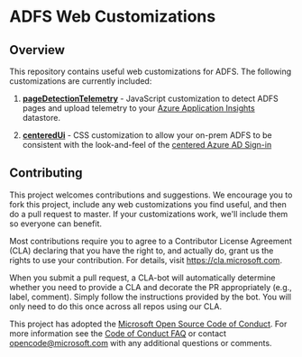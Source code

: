 # ADFS Web Customizations 

## Overview 

This repository contains useful web customizations for ADFS. The following customizations are currently included: 

1. __[pageDetectionTelemetry](pageDetectionTelemetry)__ - JavaScript customization to detect ADFS pages and upload telemetry 
to your [Azure Application Insights](https://azure.microsoft.com/en-us/services/application-insights/) datastore. 

2. __[centeredUi](centeredUi)__ - CSS customization to allow your on-prem ADFS to be consistent with the look-and-feel of the
[centered Azure AD Sign-in](https://cloudblogs.microsoft.com/enterprisemobility/2017/08/02/the-new-azure-ad-signin-experience-is-now-in-public-preview/)

## Contributing

This project welcomes contributions and suggestions. We encourage you to fork this project, include any web customizations
you find useful, and then do a pull request to master. If your customizations work, we'll include them so everyone can benefit. 

Most contributions require you to agree to a Contributor License Agreement (CLA) declaring that you have the right to, and actually do, 
grant us the rights to use your contribution. For details, visit https://cla.microsoft.com.

When you submit a pull request, a CLA-bot will automatically determine whether you need to provide
a CLA and decorate the PR appropriately (e.g., label, comment). Simply follow the instructions
provided by the bot. You will only need to do this once across all repos using our CLA.

This project has adopted the [Microsoft Open Source Code of Conduct](https://opensource.microsoft.com/codeofconduct/).
For more information see the [Code of Conduct FAQ](https://opensource.microsoft.com/codeofconduct/faq/) or
contact [opencode@microsoft.com](mailto:opencode@microsoft.com) with any additional questions or comments.
